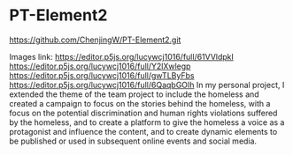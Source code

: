 # PT-Element2
https://github.com/ChenjingW/PT-Element2.git

Images link:
  https://editor.p5js.org/lucywcj1016/full/61VVldpkI
  https://editor.p5js.org/lucywcj1016/full/Y2lXwlegp
  https://editor.p5js.org/lucywcj1016/full/gwTLByFbs
  https://editor.p5js.org/lucywcj1016/full/6QaqbGOIh
In my personal project, I extended the theme of the team project to include the homeless and created a campaign to focus on the stories behind the homeless, with a focus on the potential discrimination and human rights violations suffered by the homeless, and to create a platform to give the homeless a voice as a protagonist and influence the content, and to create dynamic elements to be published or used in subsequent online events and social media.
